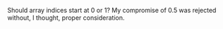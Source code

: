Should array indices start at 0 or 1? My compromise of 0.5 was rejected without, I thought, proper consideration.
